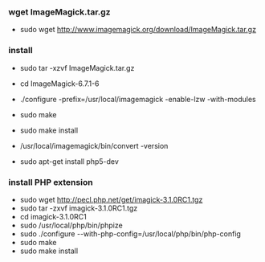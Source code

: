 ### wget ImageMagick.tar.gz
  * sudo wget http://www.imagemagick.org/download/ImageMagick.tar.gz

### install
  * sudo tar -xzvf ImageMagick.tar.gz
  * cd ImageMagick-6.7.1-6
  * ./configure -prefix=/usr/local/imagemagick -enable-lzw -with-modules
  * sudo make
  * sudo make install
  * /usr/local/imagemagick/bin/convert -version

  * sudo apt-get install php5-dev  
  
### install PHP extension
  * sudo wget http://pecl.php.net/get/imagick-3.1.0RC1.tgz
  * sudo tar -zxvf imagick-3.1.0RC1.tgz
  * cd imagick-3.1.0RC1
  * sudo /usr/local/php/bin/phpize
  * sudo ./configure --with-php-config=/usr/local/php/bin/php-config
  * sudo make
  * sudo make install
  
